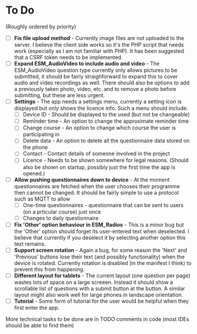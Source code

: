 # To Do
(Roughly ordered by priority)

* [ ] **Fix file upload method** - Currently image files are not uploaded to the server. I believe the client side works so it's the PHP script that needs work (especially as I am not familiar with PHP). It has been suggested that a CSRF token needs to be implemented.
* [ ] **Expand ESM_AudioVideo to include audio and video** - The ESM_AudioVideo question type currently only allows pictures to be submitted, it should be fairly straighforward to expand this to cover audio and video recordings as well. There should also be options to add a previously taken photo, video, etc. and to remove a photo before submitting, but these are less urgent.
* [ ] **Settings** - The app needs a settings menu, currently a setting icon is displayed but only shows the licence info. Such a menu should include:
    * [ ] Device ID - Should be displayed to the used (but not be changeable)
    * [ ] Reminder time - An option to change the approximate reminder time
    * [ ] Change course - An option to change which course the user is participating in
    * [ ] Delete data - An option to delete all the questionnaire data stored on the phone
    * [ ] Contact - Contact details of someone involved in the project
    * [ ] Licence - Needs to be shown somewhere for legal reasons. (Should also be shown on startup, possibly just the first time the app is opened.)
* [ ] **Allow pushing questionnaires down to device** - At the moment questionnaires are fetched when the user chooses their programme then cannot be changed. It should be fairly simple to use a protocol such as MQTT to allow
    * [ ] One-time questionnaires - questionnaire that can be sent to users (on a prticular course) just once
    * [ ] Changes to daily questionnaire
* [ ] **Fix 'Other' option behaviour in ESM_Radios** - This is a minor bug but the 'Other' option should forget its user-entered text when deselected. I believe that currently if you deselect it by selecting another option this text remains.
* [ ] **Support screen rotation** - Again a bug, for some reason the 'Next' and 'Previous' buttons lose their text (and possibly functionality) when the device is rotated. Currently rotation is disabled (in the manifest I think) to prevent this from happening.
* [ ] **Different layout for tablets** - The current layout (one question per page) wastes lots of space on a large screeen. Instead it should show a scrollable list of questions with a submit button at the button. A similar layout might also work well for large phones in landscape orientation.
* [ ] **Tutorial** - Some form of tutorial for the user would be helpful when they first enter the app.

More technical tasks to be done are in TODO comments in code (most IDEs should be able to find them)
